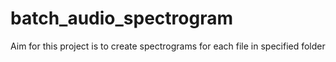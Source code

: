 # batch_audio_spectrogram
Aim for this project is to create spectrograms for each file in specified folder
